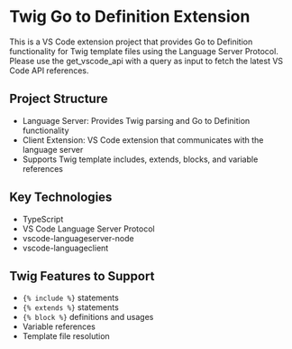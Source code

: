 <!-- Use this file to provide workspace-specific custom instructions to Copilot. For more details, visit https://code.visualstudio.com/docs/copilot/copilot-customization#_use-a-githubcopilotinstructionsmd-file -->

# Twig Go to Definition Extension

This is a VS Code extension project that provides Go to Definition functionality for Twig template files using the Language Server Protocol. Please use the get_vscode_api with a query as input to fetch the latest VS Code API references.

## Project Structure
- Language Server: Provides Twig parsing and Go to Definition functionality
- Client Extension: VS Code extension that communicates with the language server
- Supports Twig template includes, extends, blocks, and variable references

## Key Technologies
- TypeScript
- VS Code Language Server Protocol
- vscode-languageserver-node
- vscode-languageclient

## Twig Features to Support
- `{% include %}` statements
- `{% extends %}` statements
- `{% block %}` definitions and usages
- Variable references
- Template file resolution
